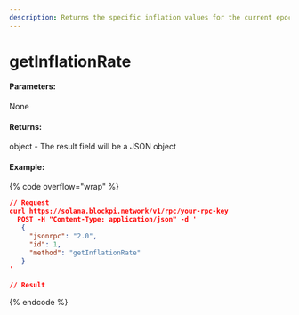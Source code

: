 ```yaml
---
description: Returns the specific inflation values for the current epoch
---
```


# getInflationRate

#### **Parameters:**

None

#### **Returns:**

object - The result field will be a JSON object

#### Example:

{% code overflow="wrap" %}
```json
// Request
curl https://solana.blockpi.network/v1/rpc/your-rpc-key
  POST -H "Content-Type: application/json" -d ' 
   {
     "jsonrpc": "2.0",
     "id": 1,
     "method": "getInflationRate"
   }
'

// Result

```
{% endcode %}
